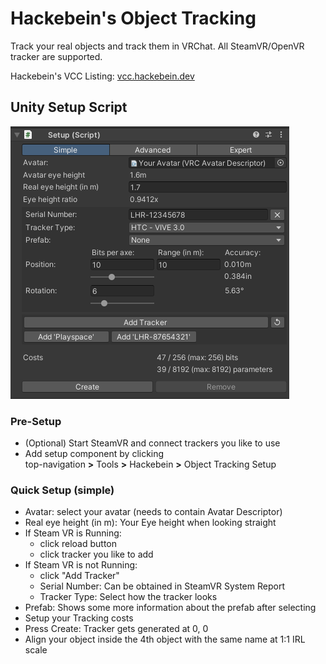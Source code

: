 # Hackebein's Object Tracking
Track your real objects and track them in VRChat. All SteamVR/OpenVR tracker are supported.

Hackebein's VCC Listing: [vcc.hackebein.dev](https://vcc.hackebein.dev)

## Unity Setup Script
![Unity Setup Script](Docs/setup_script.png)

### Pre-Setup
* (Optional) Start SteamVR and connect trackers you like to use
* Add setup component by clicking<br>
  top-navigation **>** Tools **>** Hackebein **>** Object Tracking Setup

### Quick Setup (simple)
* Avatar: select your avatar (needs to contain Avatar Descriptor)
* Real eye height (in m): Your Eye height when looking straight
* If Steam VR is Running:
  * click reload button
  * click tracker you like to add
* If Steam VR is not Running:
  * click "Add Tracker"
  * Serial Number: Can be obtained in SteamVR System Report
  * Tracker Type: Select how the tracker looks
* Prefab: Shows some more information about the prefab after selecting
* Setup your Tracking costs
* Press Create: Tracker gets generated at 0, 0
* Align your object inside the 4th object with the same name at 1:1 IRL scale